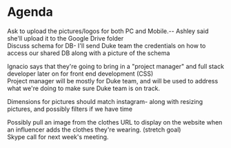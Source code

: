 # Agenda  
Ask to upload the pictures/logos for both PC and Mobile.-- Ashley said she'll upload it to the Google Drive folder  
Discuss schema for DB- I'll send Duke team the credentials on how to access our shared DB along with a picture of the schema


Ignacio says that they're going to bring in a "project manager" and full stack developer later on for front end development (CSS)  
Project manager will be mostly for Duke team, and will be used to address what we're doing to make sure Duke team is on track.  

Dimensions for pictures should match instagram- along with resizing pictures, and possibly filters if we have time  

Possibly pull an image from the clothes URL to display on the website when an influencer adds the clothes they're wearing. (stretch goal)  
Skype call for next week's meeting.  

